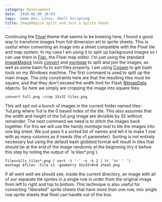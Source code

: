 ```yaml
---
category: Development
date: '2010-02-09 18:03'
tags: 'Game Dev, Linux, Shell Scripting'
title: ImageMagick Split and Join a Sprite Sheet
---
```


Continuing the [Flixel](http://wiki.github.com/AdamAtomic/flixel/) theme
that seems to be brewing here, I found a good way to transform images
from full dimension art to sprite sheets. This is useful when converting
an image into a sheet compatible with the Flixel tile and map system. In
my case I am using it to split up background images so I can use them in
[Flan](http://www.tbam.com.ar/utility--flan.php), the Flixel map editor.
I'm just using the standard
[ImageMagick](http://www.imagemagick.org/script/index.php) tools
*[convert](http://www.imagemagick.org/script/convert.php)* and
*[montage](http://www.imagemagick.org/script/montage.php)* to split and
join the images, as well as some bash-fu to sort files properly. I am
using [Cygwin](http://www.cygwin.com/) to get bash tools on my Windows
machine. The first command is used to split up the main image. The only
constraints here are that the resulting tiles must be square, and that
they don't exceed the width limit for Flash
[BitmapData](http://livedocs.adobe.com/flash/9.0/ActionScriptLangRefV3/flash/display/BitmapData.html)
objects. So here we simply are cropping the image into square tiles.

``` {.sourceCode .bash}
convert full.png -crop 32x32 tiles.png
```

This will spit out a bunch of images in the current folder named
tiles-%d.png where %d is the 0 based index of the tile. This also
assumes that the width and height of the full.png image are divisible by
32 without remainder. The next command we need is to stitch the images
back together. For this we will use the handy *montage* tool to tile the
images into one big sheet. We just pass it a sorted list of names and
tell it to make 1 row with as many columns as it needs (the x1
parameter). Sorting is not entirely necessary but using the default bash
globbed format will result in tiles that should be at the end of the
image randomly at the beginning (try it before this step by noting the
output of \`ls tiles\*.png\`).

``` {.sourceCode .bash}
files=$(ls tiles*.png | sort -t '-' -n -k 2 | tr '\n' ' ')
montage $files -tile x1 -geometry 32x32+0+0 sheet.png
```

If all went well we should see, inside the current directory, an image
with all of our separate tile sprites in a single row in order from the
original image from left to right and top to bottom. This technique is
also useful for converting "liberated" sprite sheets that have more than
one row, into single row sprite sheets that flixel can handle out of the
box.
